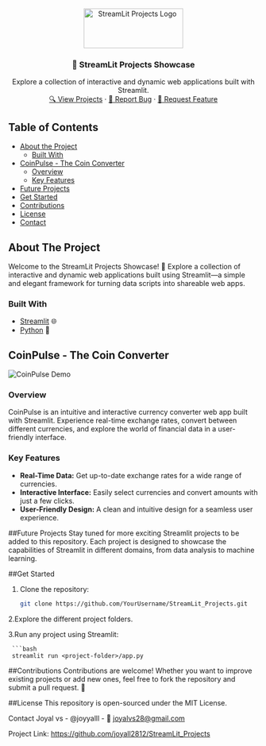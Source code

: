 <!-- PROJECT LOGO -->
<br />
<p align="center">
  <a href="https://github.com/YourUsername/StreamLit_Projects">
    <img src="images/streamlit_logo.png" alt="StreamLit Projects Logo" width="200" height="80">
  </a>

  <h3 align="center">🚀 StreamLit Projects Showcase</h3>

  <p align="center">
    Explore a collection of interactive and dynamic web applications built with Streamlit.
    <br />
    <a href="#projects">🔍 View Projects</a>
    ·
    <a href="https://github.com/YourUsername/StreamLit_Projects/issues">🐞 Report Bug</a>
    ·
    <a href="https://github.com/YourUsername/StreamLit_Projects/issues">🚀 Request Feature</a>
  </p>
</p>

<!-- TABLE OF CONTENTS -->
## Table of Contents

* [About the Project](#about-the-project)
  * [Built With](#built-with)
* [CoinPulse - The Coin Converter](#coinpulse---the-coin-converter)
  * [Overview](#overview)
  * [Key Features](#key-features)
* [Future Projects](#future-projects)
* [Get Started](#get-started)
* [Contributions](#contributions)
* [License](#license)
* [Contact](#contact)

<!-- ABOUT THE PROJECT -->
## About The Project

Welcome to the StreamLit Projects Showcase! 🚀 Explore a collection of interactive and dynamic web applications built using Streamlit—a simple and elegant framework for turning data scripts into shareable web apps.

### Built With

* [Streamlit](https://streamlit.io/) 🌐
* [Python](https://www.python.org/) 🐍

<!-- COINPULSE - THE COIN CONVERTER -->
## CoinPulse - The Coin Converter

![CoinPulse Demo](coin-converter/coinpulse_demo.gif)

### Overview
CoinPulse is an intuitive and interactive currency converter web app built with Streamlit. Experience real-time exchange rates, convert between different currencies, and explore the world of financial data in a user-friendly interface.

### Key Features
- **Real-Time Data:** Get up-to-date exchange rates for a wide range of currencies.
- **Interactive Interface:** Easily select currencies and convert amounts with just a few clicks.
- **User-Friendly Design:** A clean and intuitive design for a seamless user experience.
<!-- FUTURE PROJECTS -->
##Future Projects
Stay tuned for more exciting Streamlit projects to be added to this repository. Each project is designed to showcase the capabilities of Streamlit in different domains, from data analysis to machine learning.

<!-- GET STARTED -->
##Get Started

1. Clone the repository:

   ```bash
   git clone https://github.com/YourUsername/StreamLit_Projects.git

2.Explore the different project folders.

3.Run any project using Streamlit:

     ```bash
     streamlit run <project-folder>/app.py


<!-- CONTRIBUTIONS -->
##Contributions
Contributions are welcome! Whether you want to improve existing projects or add new ones, feel free to fork the repository and submit a pull request. 🌟

<!-- LICENSE -->
##License
This repository is open-sourced under the MIT License.

<!-- CONTACT -->
Contact
Joyal vs - @joyyalll - 📧 joyalvs28@gmail.com

Project Link: https://github.com/joyall2812/StreamLit_Projects
